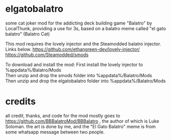 # elgatobalatro
some cat joker mod for the addicting deck building game "Balatro" by LocalThunk, providing a use for 3s, based on a balatro meme called "el gato balatro" (Balatro Cat)

This mod requires the lovely injector and the Steamodded balatro injector. <br>
Links below.
https://github.com/ethangreen-dev/lovely-injector/ <br>
https://github.com/Steamodded/smods <br>

To download and install the mod:
First install the lovely injector to %appdata%/Balatro/Mods <br>
Then unzip and drop the smods folder into %appdata%/Balatro/Mods <br>
Then unzip and drop the elgatobalatro folder into %appdata%/Balatro/Mods <br>

# credits
all credit, thanks, and code for the mod mostly goes to https://github.com/BBBalatroMod/BBBalatro , the author of which is Luke Soloman. the art is done by me, and the "El Gato Balatro" meme is from some whatsapp message between two people.
